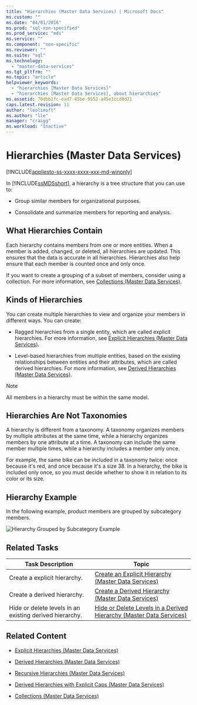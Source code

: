 ```yaml
---
title: "Hierarchies (Master Data Services) | Microsoft Docs"
ms.custom: ""
ms.date: "04/01/2016"
ms.prod: "sql-non-specified"
ms.prod_service: "mds"
ms.service: ""
ms.component: "non-specific"
ms.reviewer: ""
ms.suite: "sql"
ms.technology: 
  - "master-data-services"
ms.tgt_pltfrm: ""
ms.topic: "article"
helpviewer_keywords: 
  - "hierarchies [Master Data Services]"
  - "hierarchies [Master Data Services], about hierarchies"
ms.assetid: 70dbb1fc-ead7-45be-9552-a45e3ccd8d21
caps.latest.revision: 11
author: "leolimsft"
ms.author: "lle"
manager: "craigg"
ms.workload: "Inactive"
---
```

# Hierarchies (Master Data Services)

[!INCLUDE[appliesto-ss-xxxx-xxxx-xxx-md-winonly](../includes/appliesto-ss-xxxx-xxxx-xxx-md-winonly.md)]

  In [!INCLUDE[ssMDSshort](../includes/ssmdsshort-md.md)], a hierarchy is a tree structure that you can use to:  
  
-   Group similar members for organizational purposes.  
  
-   Consolidate and summarize members for reporting and analysis.  
  
## What Hierarchies Contain  
 Each hierarchy contains members from one or more entities. When a member is added, changed, or deleted, all hierarchies are updated. This ensures that the data is accurate in all hierarchies. Hierarchies also help ensure that each member is counted once and only once.  
  
 If you want to create a grouping of a subset of members, consider using a collection. For more information, see [Collections &#40;Master Data Services&#41;](../master-data-services/collections-master-data-services.md).  
  
## Kinds of Hierarchies  
 You can create multiple hierarchies to view and organize your members in different ways. You can create:  
  
-   Ragged hierarchies from a single entity, which are called explicit hierarchies. For more information, see [Explicit Hierarchies &#40;Master Data Services&#41;](../master-data-services/explicit-hierarchies-master-data-services.md).  
  
-   Level-based hierarchies from multiple entities, based on the existing relationships between entities and their attributes, which are called derived hierarchies. For more information, see [Derived Hierarchies &#40;Master Data Services&#41;](../master-data-services/derived-hierarchies-master-data-services.md).  
  
> [!NOTE]  
>  All members in a hierarchy must be within the same model.  
  
## Hierarchies Are Not Taxonomies  
 A hierarchy is different from a taxonomy. A taxonomy organizes members by multiple attributes at the same time, while a hierarchy organizes members by one attribute at a time. A taxonomy can include the same member multiple times, while a hierarchy includes a member only once.  
  
 For example, the same bike can be included in a taxonomy twice: once because it's red, and once because it's a size 38. In a hierarchy, the bike is included only once, so you must decide whether to show it in relation to its color or its size.  
  
## Hierarchy Example  
 In the following example, product members are grouped by subcategory members.  
  
 ![Hierarchy Grouped by Subcategory Example](../master-data-services/media/mds-conc-hierarchy.gif "Hierarchy Grouped by Subcategory Example")  
  
## Related Tasks  
  
|Task Description|Topic|  
|----------------------|-----------|  
|Create a explicit hierarchy.|[Create an Explicit Hierarchy &#40;Master Data Services&#41;](../master-data-services/create-an-explicit-hierarchy-master-data-services.md)|  
|Create a derived hierarchy.|[Create a Derived Hierarchy &#40;Master Data Services&#41;](../master-data-services/create-a-derived-hierarchy-master-data-services.md)|  
|Hide or delete levels in an existing derived hierarchy.|[Hide or Delete Levels in a Derived Hierarchy &#40;Master Data Services&#41;](../master-data-services/hide-or-delete-levels-in-a-derived-hierarchy-master-data-services.md)|  
  
## Related Content  
  
-   [Explicit Hierarchies &#40;Master Data Services&#41;](../master-data-services/explicit-hierarchies-master-data-services.md)  
  
-   [Derived Hierarchies &#40;Master Data Services&#41;](../master-data-services/derived-hierarchies-master-data-services.md)  
  
-   [Recursive Hierarchies &#40;Master Data Services&#41;](../master-data-services/recursive-hierarchies-master-data-services.md)  
  
-   [Derived Hierarchies with Explicit Caps &#40;Master Data Services&#41;](../master-data-services/derived-hierarchies-with-explicit-caps-master-data-services.md)  
  
-   [Collections &#40;Master Data Services&#41;](../master-data-services/collections-master-data-services.md)  
  
  
